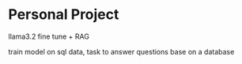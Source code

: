 # Personal Project

llama3.2 fine tune + RAG

train model on sql data, task to answer questions base on a database
